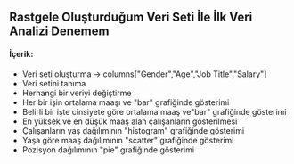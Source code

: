 ## Rastgele Oluşturduğum Veri Seti İle İlk Veri Analizi Denemem

#### İçerik:
* Veri seti oluşturma -> columns["Gender","Age","Job Title","Salary"]
* Veri setini tanıma
* Herhangi bir veriyi değiştirme
* Her bir işin ortalama maaşı ve "bar" grafiğinde gösterimi
* Belirli bir işte cinsiyete göre ortalama maaş ve"bar" grafiğinde gösterimi
* En yüksek ve en düşük maaş alan çalışanların gösterilmesi
* Çalışanların yaş dağılımının "histogram" grafiğinde gösterimi
* Yaşa göre maaş dağılımının "scatter" grafiğinde gösterimi
* Pozisyon dağılımının "pie" grafiğinde gösterimi